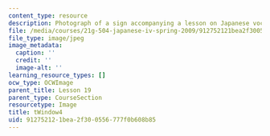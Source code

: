 ```yaml
---
content_type: resource
description: Photograph of a sign accompanying a lesson on Japanese vocabulary.
file: /media/courses/21g-504-japanese-iv-spring-2009/912752121bea2f300556777f0b608b85_tWindow4.jpg
file_type: image/jpeg
image_metadata:
  caption: ''
  credit: ''
  image-alt: ''
learning_resource_types: []
ocw_type: OCWImage
parent_title: Lesson 19
parent_type: CourseSection
resourcetype: Image
title: tWindow4
uid: 91275212-1bea-2f30-0556-777f0b608b85
---
```

